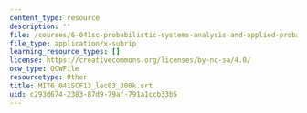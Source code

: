 ```yaml
---
content_type: resource
description: ''
file: /courses/6-041sc-probabilistic-systems-analysis-and-applied-probability-fall-2013/c293d674238387d979af791a1ccb33b5_MIT6_041SCF13_lec03_300k.srt
file_type: application/x-subrip
learning_resource_types: []
license: https://creativecommons.org/licenses/by-nc-sa/4.0/
ocw_type: OCWFile
resourcetype: Other
title: MIT6_041SCF13_lec03_300k.srt
uid: c293d674-2383-87d9-79af-791a1ccb33b5
---
```

